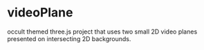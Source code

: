 # videoPlane

occult themed three.js project that uses two small 2D video planes presented on intersecting 2D backgrounds.
